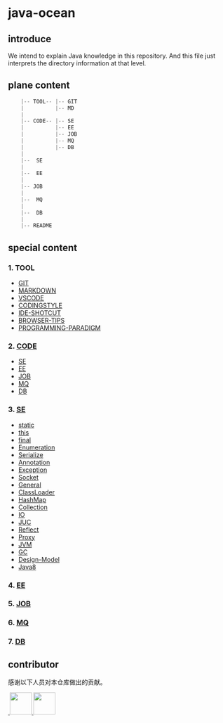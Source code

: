 # java-ocean

## introduce

We intend to explain Java knowledge in this repository.
And this file just interprets the directory information at that level.

## plane content

```java
    |-- TOOL-- |-- GIT
    |          |-- MD
    |
    |-- CODE-- |-- SE
    |          |-- EE
    |          |-- JOB
    |          |-- MQ
    |          |-- DB
    |
    |--  SE
    |
    |--  EE
    |
    |-- JOB
    |
    |--  MQ
    |
    |--  DB
    |
    |-- README
```

## special content

### 1. TOOL

- [GIT](./common/git/tool-git.md)
- [MARKDOWN](./common/markdown/markdown.md)
- [VSCODE](./common/vscode/tool-vscode.md)
- [CODINGSTYLE](./common/codingstyle/ali-codingstyle.pdf)
- [IDE-SHOTCUT](./common/shorcut.md)
- [BROWSER-TIPS](./common/browser_tips.md)
- [PROGRAMMING-PARADIGM](./common/programming-paradigm.md)

### 2. [CODE](./code/README.md)

- [SE](./code/se/README.md)
- [EE](./code/ee/README.md)
- [JOB](./code/job/README.md)
- [MQ](./code/mq/README.md)
- [DB](./code/db/README.md)

### 3. [SE](./se/README.md)

- [static](./se/static.md)
- [this](./se/this.md)
- [final](./se/final.md)
- [Enumeration](./se/Enumeration.md)
- [Serialize](./se/Serialize.md)
- [Annotation](./se/Annotation.md)
- [Exception](./se/Exception.md)
- [Socket](./se/Socket.md)
- [General](./se/General.md)
- [ClassLoader](./se/ClassLoader.md)
- [HashMap](./se/HashMap.md)
- [Collection](./se/Collection.md)
- [IO](./se/IO.md)
- [JUC](./se/JUC.md)
- [Reflect](./se/Reflect.md)
- [Proxy](./se/Proxy.md)
- [JVM](./se/JVM.md)
- [GC](./se/GC.md)
- [Design-Model](./se/design-model/README.md)
- [Java8](./se/java8/README.md)

### 4. [EE](./ee/README.md)

### 5. [JOB](./job/README.md)

### 6. [MQ](./mq/README.md)

### 7. [DB](./db/README.md)

## contributor

感谢以下人员对本仓库做出的贡献。

<a href="https://github.com/Alice52">
​    <img src="https://avatars1.githubusercontent.com/u/42330329?s=460&v=4" width="50px">
</a>
<a href="https://github.com/lianshun1000">
​    <img src="https://avatars0.githubusercontent.com/u/51190323?s=400&v=4" width="50px">
</a>
